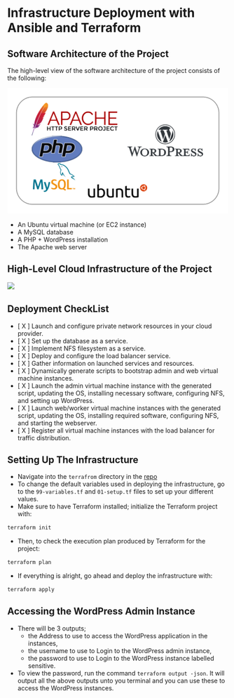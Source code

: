 # Infrastructure Deployment with Ansible and Terraform

## Software Architecture of the Project
The high-level view of the software architecture of the project consists of the following:

![](./assets/software-arch.png)

- An Ubuntu virtual machine (or EC2 instance)
- A MySQL database
- A PHP + WordPress installation
- The Apache web server


## High-Level Cloud Infrastructure of the Project

![](./assets/Infra-with-terraform-and-ansible-aws-final.png)

## Deployment CheckList
- [ X ] Launch and configure private network resources in your cloud provider.
- [ X ] Set up the database as a service.
- [ X ] Implement NFS filesystem as a service.
- [ X ] Deploy and configure the load balancer service.
- [ X ] Gather information on launched services and resources.
- [ X ] Dynamically generate scripts to bootstrap admin and web virtual machine instances.
- [ X ] Launch the admin virtual machine instance with the generated script, updating the OS, installing necessary software, configuring NFS, and setting up WordPress.
- [ X ] Launch web/worker virtual machine instances with the generated script, updating the OS, installing required software, configuring NFS, and starting the webserver.
- [ X ] Register all virtual machine instances with the load balancer for traffic distribution.

## Setting Up The Infrastructure
- Navigate into the `terrafrom` directory in the [repo](https://github.com/TaskMasterErnest/Infrastructure-As-Code-With-WordPress-And-Terraform)
- To change the default variables used in deploying the infrastructure, go to the `99-variables.tf` and `01-setup.tf` files to set up your different values.
- Make sure to have Terraform installed; initialize the Terraform project with:
```Bash
terraform init
```
- Then, to check the execution plan produced by Terraform for the project:
```Bash
terraform plan
```
- If everything is alright, go ahead and deploy the infrastructure with:
```Bash
terraform apply
```


## Accessing the WordPress Admin Instance
- There will be 3 outputs; 
	- the Address to use to access the WordPress application in the instances,
	- the username to use to Login to the WordPress admin instance,
	- the password to use to Login to the WordPress instance labelled sensitive.
- To view the password, run the command `terraform output -json`. It will output all the above outputs unto you terminal and you can use these to access the WordPress instances.